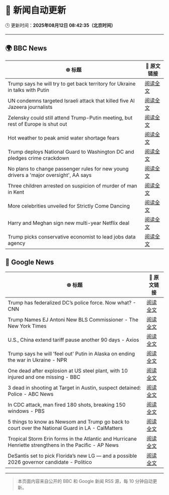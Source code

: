 # 🧠 新闻自动更新

🕒 更新时间：**2025年08月12日 08:42:35（北京时间）**

---

## 🌍 BBC News

| 🌐 标题 | 🔗 原文链接 |
|--------|-------------|
| Trump says he will try to get back territory for Ukraine in talks with Putin | [阅读全文](https://www.bbc.com/news/articles/c0e99yqv332o?at_medium=RSS&at_campaign=rss) |
| UN condemns targeted Israeli attack that killed five Al Jazeera journalists | [阅读全文](https://www.bbc.com/news/articles/cq688qz3rlro?at_medium=RSS&at_campaign=rss) |
| Zelensky could still attend Trump-Putin meeting, but rest of Europe is shut out | [阅读全文](https://www.bbc.com/news/articles/cn5eedq7ldro?at_medium=RSS&at_campaign=rss) |
| Hot weather to peak amid water shortage fears | [阅读全文](https://www.bbc.com/news/articles/czerrzdewzxo?at_medium=RSS&at_campaign=rss) |
| Trump deploys National Guard to Washington DC and pledges crime crackdown | [阅读全文](https://www.bbc.com/news/articles/cm2110me5g4o?at_medium=RSS&at_campaign=rss) |
| No plans to change passenger rules for new young drivers a 'major oversight', AA says | [阅读全文](https://www.bbc.com/news/articles/c8jpp3jwe32o?at_medium=RSS&at_campaign=rss) |
| Three children arrested on suspicion of murder of man in Kent | [阅读全文](https://www.bbc.com/news/articles/cn855zj319yo?at_medium=RSS&at_campaign=rss) |
| More celebrities unveiled for Strictly Come Dancing | [阅读全文](https://www.bbc.com/news/articles/cly3318nrmpo?at_medium=RSS&at_campaign=rss) |
| Harry and Meghan sign new multi-year Netflix deal | [阅读全文](https://www.bbc.com/news/articles/cvgnne6lznzo?at_medium=RSS&at_campaign=rss) |
| Trump picks conservative economist to lead jobs data agency | [阅读全文](https://www.bbc.com/news/articles/c93ddrp17zko?at_medium=RSS&at_campaign=rss) |

## 📰 Google News

| 🌐 标题 | 🔗 原文链接 |
|--------|-------------|
| Trump has federalized DC’s police force. Now what? - CNN | [阅读全文](https://news.google.com/rss/articles/CBMiggFBVV95cUxObEc0T1dNclNRSUV2emhabVdJWkQ3R2JNZW5KQmVoMm8tN2Zhcl9MeldOQWxXVHpyQm9RVGs4eWlGZ3VqRy1KbHVtbHIzajIyTUJwZzByakVrRHJVazlvWTM0OER4TG1vVU1xc0JFMFNvdHBMdjhwbGZMUDAwd1VlVnJn0gGHAUFVX3lxTE9tUGs2NkFXZ0dkZnUta0M1ZmxlS1hpMThMbWVXbjk0M2VFQnUxTEQ3cUNLVm1zdS1RUTVjZjFPc3poZDNmS1Y4NnZLOEZWbnYyU0lqamJIZmlsR01fY3dZZ3VXRjhzT0VSVkNKU3pTX3g4eWFTdzJVVzVxckZaeTc1eDJxUzlnbw?oc=5) |
| Trump Names EJ Antoni New BLS Commissioner - The New York Times | [阅读全文](https://news.google.com/rss/articles/CBMihgFBVV95cUxQNm1wQ1l3aUw5OU8wVmtqdDhFSzBieUxnbTIydnJjNkRKSThxcUFEc0NCYkh5QWhEd3dIbm5WeVZjRFR6RlNab1hwRTVTTHk3S2dRdTBMckJIc1FTbUpUQmNWdHBpbDRhNzJGdEZ2MUh1UXRoSlJjbXp4TUhYTVQ0V3F6U2pyQQ?oc=5) |
| U.S., China extend tariff pause another 90 days - Axios | [阅读全文](https://news.google.com/rss/articles/CBMicEFVX3lxTE9FNnZTQUw0dlRTUjdpTmpCTmRfWHJnbnNGTEtsVjhwVEdRaTRjOXVjV0FsbGFxQXVnUVJ1NHl1Sl85WmpxZERIeVFxRXo0Vk9wZFFoZW5xZ1ZMYnFNN1NRMjJXdU9ieElRbXZZS3VpMFU?oc=5) |
| Trump says he will 'feel out' Putin in Alaska on ending the war in Ukraine - NPR | [阅读全文](https://news.google.com/rss/articles/CBMid0FVX3lxTE9iM2tTcTF5NDdHQ2d4UXZ3dzF3NzFXWEJsN252TG5KX0hBaWNpZHkwSDRMZWlNRXBsU21SY2N2MkJoaGxCTmRBYlJsYk9Qb1p2Sm56QnZrRl9hT1JLd3FKclgzekZTVmtuZm9lcUJwRktuSDlPNFZJ?oc=5) |
| One dead after explosion at US steel plant, with 10 injured and one missing - BBC | [阅读全文](https://news.google.com/rss/articles/CBMiVEFVX3lxTFBkY2F5SGFNcFAwSWcxb1drZDVWMkw0RDZTTUFxTW91dWFIblNIcGROLU5IR3MxT0VRMFp1NHZQaEd5M2tZSnFocE5hSHc5T0pqRkFjZQ?oc=5) |
| 3 dead in shooting at Target in Austin, suspect detained: Police - ABC News | [阅读全文](https://news.google.com/rss/articles/CBMingFBVV95cUxNamtoaklWam9ldWpNaEpYb2JBSlpqb1pNdHVGU3M0MldSNnhWUFJzZG53VFFaa0gwRjQwZXN0eTF3Y2FNSUpIU0NOb2E3dTVRWFExSmxlRGpiNzVISnM4eFkzbzlVYXdBR1BXN1pySlZhVThQS1NnMTNxTksxbHJlTmt3UDBiNHJrQXhNanpWYWpjcHlfOWNUUTYwUS1SZ9IBowFBVV95cUxQX2pZRWtRTE0yRWQxZFB5LWxxOG1TUHpaeXZLSnQyZWV3NnRET09va3YzSG1yb3h0OVBNSENLR1gyMzd6LTFOS1A1X0hOS1E5ek5QeEszY05kSlZac0JZT0FNMG5hcEp2TjhoZEx6djI3dXRHc0g3anF1UmJVVHNueWs3YmE1WGlyd281V3U1cXZSU1N1ejZGQzl1bTVOQWdPTUZR?oc=5) |
| In CDC attack, man fired 180 shots, breaking 150 windows - PBS | [阅读全文](https://news.google.com/rss/articles/CBMilAFBVV95cUxQRTZFM3QxYUFGMUNTWkxVRXBOdHl2bHBCMDR6NzQzY25JT0xrOU1ha3JBcEhfNWxlakFkU3E4Z1BleHluSk43eFRzMzNjOEJqVU9QZW5jWklUZk1JY081OFc0RnlwTDNPRlhEZ2dySHFYWWdnYi1kVmVEN3Y2NGZreXphYTV4c0k2Wk1IX1o0VHlZOWll0gGaAUFVX3lxTE1qUXoxSU1BdXVrSWdBMksxWmtROC0tOEJiM2xERl9LXzhpek1ZTUwzREtKMlV1WGxVYWxIXzY2VkJENXVGVVlLNm5uMVdPNDZLQmRTb05KYUdHTXY1ZzE3M0FvTDU2TU9uZ0VuanJCaGMtNHJ0YkZuQWY1RWZSNHpsTVlXQmk3YzJWRXItbkhUaXpBTGVqeWloTHc?oc=5) |
| 5 things to know as Newsom and Trump go back to court over the National Guard in LA - CalMatters | [阅读全文](https://news.google.com/rss/articles/CBMiekFVX3lxTFBNV1MyUVNHQnVHR0dHSDVDWUNGSW1iOENLcFpTeVhVemt5cElxbHQ3VF9yS1p3aWFDTVpQcmprbllBU2pYVHB2X1ZmNDRTcjFJZGJHZXBrS2dsM1ZyQjVuZDJlTlM0UGZSNk5oMllMTXZBanFubnB6eU1n?oc=5) |
| Tropical Storm Erin forms in the Atlantic and Hurricane Henriette strengthens in the Pacific - AP News | [阅读全文](https://news.google.com/rss/articles/CBMioAFBVV95cUxPb2lsTVU1Nmd3UWZ2VUo2M3RhbHZvMWE5NnNRc2dZY2k0Z1NZNnVhTVozdndpWjB6eDJjdDF0RzNyYVctLURKUTNPejJ2bFp3aGhYNjU4MWNpTDgtT3FPUFN5VDBsMUFZZ3ZCamZNeGdvbFpnZ0Q1RzFNcTBQMmV3UWhIc3FBdmN4Wmllbk5nTjJBeEJfVmtrX2czSGdUU1BS?oc=5) |
| DeSantis set to pick Florida’s new LG — and a possible 2026 governor candidate - Politico | [阅读全文](https://news.google.com/rss/articles/CBMihAFBVV95cUxQNlQyT0NMMDNxMkRGZzBDTmt5bm1TR096WW9xcHI0b0lCS1diSzRiQTliVjQ4ZGtFblhvUUJ0Mk9zdHQwR0lrbllGaXc0dzZ0S0FSdm56cFV3cHlnTF9mckFQb1NOYjJvcUl4WFNkQk1jcElzTDlJQXNWVHZuY0JLY2JYV20?oc=5) |

---
> 本页面内容来自公开的 BBC 和 Google 新闻 RSS 源，每 10 分钟自动更新。